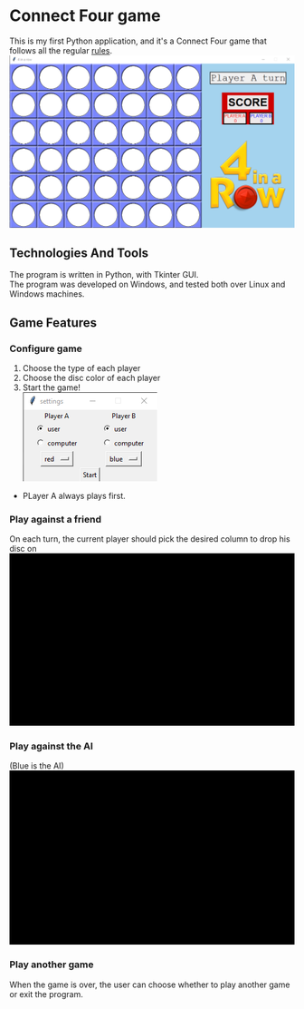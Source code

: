 # Connect Four game
This is my first Python application, and it's a Connect Four game that follows all the regular [rules](https://en.wikipedia.org/wiki/Connect_Four).<br/>
![alt text](https://github.com/IdoSagiv/connect-four/blob/main/images/game_screen.png?raw=true)<br/>
## Technologies And Tools
The program is written in Python, with Tkinter GUI.<br/>
The program was developed on Windows, and tested both over Linux and Windows machines.
## Game Features
### Configure game
1. Choose the type of each player
2. Choose the disc color of each player
3. Start the game!<br/>
![alt text](https://github.com/IdoSagiv/connect-four/blob/main/images/game_settings.png?raw=true)<br/>
* PLayer A always plays first.

### Play against a friend
On each turn, the current player should pick the desired column to drop his disc on
![alt text](https://github.com/IdoSagiv/connect-four/blob/main/images/player_vs_player.gif?raw=true)

### Play against the AI
(Blue is the AI)
![alt text](https://github.com/IdoSagiv/connect-four/blob/main/images/player_vs_ai.gif?raw=true)

### Play another game
When the game is over, the user can choose whether to play another game or exit the program.
